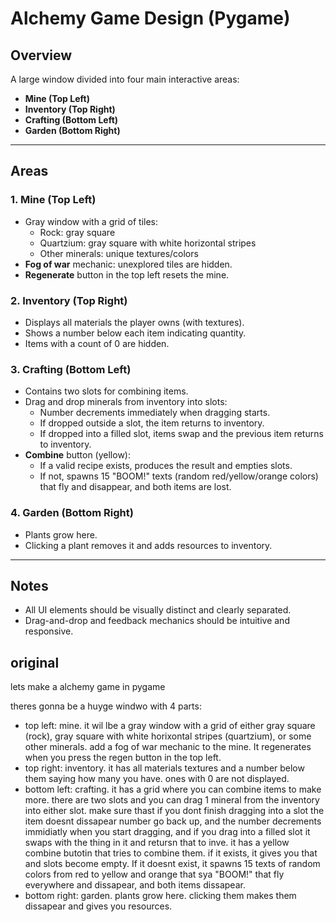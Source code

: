 # Alchemy Game Design (Pygame)

## Overview
A large window divided into four main interactive areas:
- **Mine (Top Left)**
- **Inventory (Top Right)**
- **Crafting (Bottom Left)**
- **Garden (Bottom Right)**

---

## Areas

### 1. Mine (Top Left)
- Gray window with a grid of tiles:
  - Rock: gray square
  - Quartzium: gray square with white horizontal stripes
  - Other minerals: unique textures/colors
- **Fog of war** mechanic: unexplored tiles are hidden.
- **Regenerate** button in the top left resets the mine.

### 2. Inventory (Top Right)
- Displays all materials the player owns (with textures).
- Shows a number below each item indicating quantity.
- Items with a count of 0 are hidden.

### 3. Crafting (Bottom Left)
- Contains two slots for combining items.
- Drag and drop minerals from inventory into slots:
  - Number decrements immediately when dragging starts.
  - If dropped outside a slot, the item returns to inventory.
  - If dropped into a filled slot, items swap and the previous item returns to inventory.
- **Combine** button (yellow):
  - If a valid recipe exists, produces the result and empties slots.
  - If not, spawns 15 "BOOM!" texts (random red/yellow/orange colors) that fly and disappear, and both items are lost.

### 4. Garden (Bottom Right)
- Plants grow here.
- Clicking a plant removes it and adds resources to inventory.

---

## Notes
- All UI elements should be visually distinct and clearly separated.
- Drag-and-drop and feedback mechanics should be intuitive and responsive.




## original
lets make a alchemy game in pygame

theres gonna be a huyge windwo with 4 parts:


- top left: mine. it wil lbe a gray window with a grid of either gray square (rock), gray square with white horixontal stripes (quartzium), or some other minerals. add a fog of war mechanic to the mine. It regenerates when you press the regen button in the top left.
- top right: inventory. it has all materials textures and a number below them saying how many you have. ones with 0 are not displayed.
- bottom left: crafting. it has a grid where you can combine items to make more. there are two slots and you can drag 1 mineral from the inventory into either slot. make sure thast if you dont finish dragging into a slot the item doesnt dissapear number go back up, and the number decrements immidiatly when you start dragging, and if you drag into a filled slot it swaps with the thing in it and retursn that to inve. it has a yellow combine butotin that tries to combine them. if it exists, it gives you that and slots become empty. If it doesnt exist, it spawns 15 texts of random colors from red to yellow and orange that sya "BOOM!" that fly everywhere and dissapear, and both items dissapear.
- bottom right: garden. plants grow here. clicking them makes them dissapear and gives you resources. 
